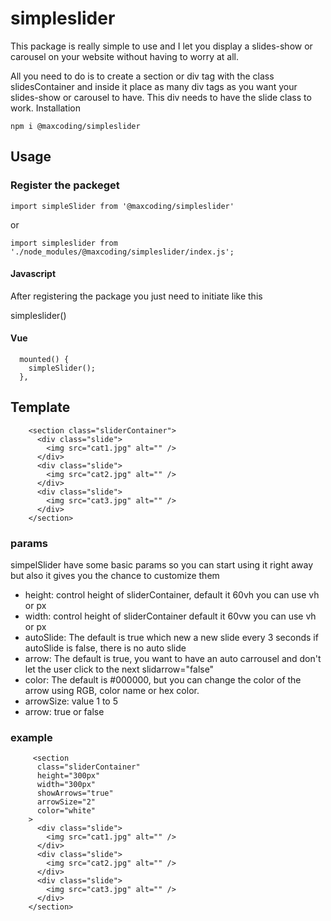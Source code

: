# simpleslider

This package is really simple to use and I let you display a slides-show or carousel on your website without having to worry at all.

All you need to do is to create a section or div tag with the class slidesContainer and inside it place as many div tags as you want your slides-show or carousel to have. This div needs to have the slide class to work.
Installation

```
npm i @maxcoding/simpleslider
```

## Usage

### Register the packeget

```
import simpleSlider from '@maxcoding/simpleslider'
```

or

```
import simpleslider from './node_modules/@maxcoding/simpleslider/index.js';
```

#### Javascript

After registering the package you just need to initiate like this

simpleslider()

#### Vue

```
  mounted() {
    simpleSlider();
  },
```

## Template

```
    <section class="sliderContainer">
      <div class="slide">
        <img src="cat1.jpg" alt="" />
      </div>
      <div class="slide">
        <img src="cat2.jpg" alt="" />
      </div>
      <div class="slide">
        <img src="cat3.jpg" alt="" />
      </div>
    </section>
```

### params

<!-- | Syntax    | Description | Syntax | Description |
| --------- | ----------- | ------ | ----------- |
| height    | Title       | Syntax | Description |
| Paragraph | Text        | Syntax | Description | -->

simpelSlider have some basic params so you can start using it right away but also it gives you the chance to customize them

- height: control height of sliderContainer, default it 60vh you can use vh or px
- width: control height of sliderContainer default it 60vw you can use vh or px
- autoSlide: The default is true which new a new slide every 3 seconds if autoSlide is false, there is no auto slide
- arrow: The default is true, you want to have an auto carrousel and don't let the user click to the next slidarrow="false"
- color: The default is #000000, but you can change the color of the arrow using RGB, color name or hex color.
- arrowSize: value 1 to 5
- arrow: true or false

### example

```
     <section
      class="sliderContainer"
      height="300px"
      width="300px"
      showArrows="true"
      arrowSize="2"
      color="white"
    >
      <div class="slide">
        <img src="cat1.jpg" alt="" />
      </div>
      <div class="slide">
        <img src="cat2.jpg" alt="" />
      </div>
      <div class="slide">
        <img src="cat3.jpg" alt="" />
      </div>
    </section>
```
